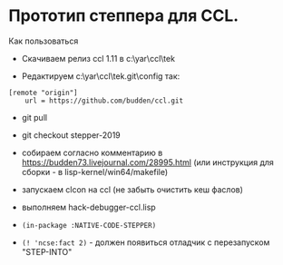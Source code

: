 # Прототип степпера для CCL. 

Как пользоваться

- Скачиваем релиз ccl 1.11 в c:\yar\ccl\tek

- Редактируем c:\yar\ccl\tek\.git\config так:
```
[remote "origin"]
	url = https://github.com/budden/ccl.git
```

- git pull
- git checkout stepper-2019 

- собираем согласно комментарию в https://budden73.livejournal.com/28995.html
(или инструкция для сборки - в lisp-kernel/win64/makefile)

- запускаем clcon на ccl (не забыть очистить кеш фаслов)

- выполняем hack-debugger-ccl.lisp

- `(in-package :NATIVE-CODE-STEPPER)`

- `(! 'ncse:fact 2)` - должен появиться отладчик с перезапуском "STEP-INTO"
